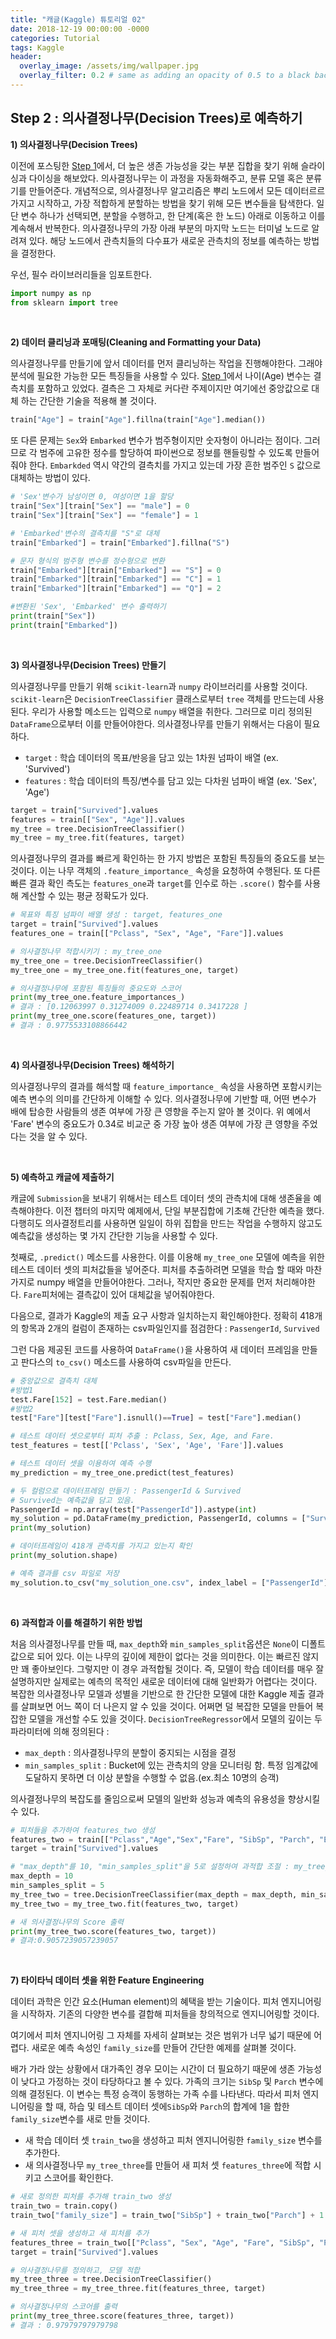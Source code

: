 ```yaml
---
title: "캐글(Kaggle) 튜토리얼 02"
date: 2018-12-19 00:00:00 -0000
categories: Tutorial
tags: Kaggle
header:
  overlay_image: /assets/img/wallpaper.jpg
  overlay_filter: 0.2 # same as adding an opacity of 0.5 to a black background
---
```

## Step 2 : 의사결정나무(Decision Trees)로 예측하기

**1) 의사결정나무(Decision Trees)**

이전에 포스팅한 [Step 1](https://wooiljeong.github.io/tutorial/kaggle_tutorial_01/)에서, 더 높은 생존 가능성을 갖는 부분 집합을 찾기 위해 슬라이싱과 다이싱을 해보았다. 의사결정나무는 이 과정을 자동화해주고, 분류 모델 혹은 분류기를 만들어준다.
개념적으로, 의사결정나무 알고리즘은 뿌리 노드에서 모든 데이터르르 가지고 시작하고, 가장 적합하게 분할하는 방법을 찾기 위해 모든 변수들을 탐색한다. 일단 변수 하나가 선택되면, 분할을 수행하고, 한 단계(혹은 한 노드) 아래로 이동하고 이를 계속해서 반복한다. 의사결정나무의 가장 아래 부분의 마지막 노드는 터미널 노드로 알려져 있다. 해당 노드에서 관측치들의 다수표가 새로운 관측치의 정보를 예측하는 방법을 결정한다.

우선, 필수 라이브러리들을 임포트한다.

```python
import numpy as np
from sklearn import tree
```


<br>

**2) 데이터 클리닝과 포매팅(Cleaning and Formatting your Data)**

의사결정나무를 만들기에 앞서 데이터를 먼저 클리닝하는 작업을 진행해야한다. 그래야 분석에 필요한 가능한 모든 특징들을 사용할 수 있다. [Step 1](https://wooiljeong.github.io/tutorial/kaggle_tutorial_01/)에서 나이(Age) 변수는 결측치를 포함하고 있었다. 결측은 그 자체로 커다란 주제이지만 여기에선 중앙값으로 대체 하는 간단한 기술을 적용해 볼 것이다.

```python
train["Age"] = train["Age"].fillna(train["Age"].median())
```

또 다른 문제는 ```Sex```와 ```Embarked``` 변수가 범주형이지만 숫자형이 아니라는 점이다. 그러므로 각 범주에 고유한 정수를 할당하여 파이썬으로 정보를 핸들링할 수 있도록 만들어줘야 한다. ```Embarkded``` 역시 약간의 결측치를 가지고 있는데 가장 흔한 범주인 ```S``` 값으로 대체하는 방법이 있다.

```python
# 'Sex'변수가 남성이면 0, 여성이면 1을 할당
train["Sex"][train["Sex"] == "male"] = 0
train["Sex"][train["Sex"] == "female"] = 1

# 'Embarked'변수의 결측치를 "S"로 대체
train["Embarked"] = train["Embarked"].fillna("S")

# 문자 형식의 범주형 변수를 정수형으로 변환
train["Embarked"][train["Embarked"] == "S"] = 0
train["Embarked"][train["Embarked"] == "C"] = 1
train["Embarked"][train["Embarked"] == "Q"] = 2

#변환된 'Sex', 'Embarked' 변수 출력하기
print(train["Sex"])
print(train["Embarked"])
```

<br>

**3) 의사결정나무(Decision Trees) 만들기**

의사결정나무를 만들기 위해 ```scikit-learn```과 ```numpy``` 라이브러리를 사용할 것이다. ```scikit-learn```은 ```DecisionTreeClassifier``` 클래스로부터 ```tree``` 객체를 만드는데 사용된다. 우리가 사용할 메소드는 입력으로 ```numpy``` 배열을 취한다. 그러므로 미리 정의된```DataFrame```으로부터 이를 만들어야한다. 의사결정나무를 만들기 위해서는 다음이 필요하다.

- ```target``` : 학습 데이터의 목표/반응을 담고 있는 1차원 넘파이 배열 (ex. 'Survived')
- ```features``` : 학습 데이터의 특징/변수를 담고 있는 다차원 넘파이 배열 (ex. 'Sex', 'Age')

```python
target = train["Survived"].values
features = train[["Sex", "Age"]].values
my_tree = tree.DecisionTreeClassifier()
my_tree = my_tree.fit(features, target)
```

의사결정나무의 결과를 빠르게 확인하는 한 가지 방법은 포함된 특징들의 중요도를 보는 것이다. 이는 나무 객체의 ```.feature_importance_``` 속성을 요청하여 수행된다. 또 다른 빠른 결과 확인 측도는 ```features_one```과 ```target```를 인수로 하는 ```.score()``` 함수를 사용해 계산할 수 있는 평균 정확도가 있다.

```python
# 목표와 특징 넘파이 배열 생성 : target, features_one
target = train["Survived"].values
features_one = train[["Pclass", "Sex", "Age", "Fare"]].values

# 의사결정나무 적합시키기 : my_tree_one
my_tree_one = tree.DecisionTreeClassifier()
my_tree_one = my_tree_one.fit(features_one, target)

# 의사결정나무에 포함된 특징들의 중요도와 스코어
print(my_tree_one.feature_importances_)
# 결과 : [0.12063997 0.31274009 0.22489714 0.3417228 ]
print(my_tree_one.score(features_one, target))
# 결과 : 0.9775533108866442
```

<br>

**4) 의사결정나무(Decision Trees) 해석하기**

의사결정나무의 결과를 해석할 때 ```feature_importance_``` 속성을 사용하면 포함시키는 예측 변수의 의미를 간단하게 이해할 수 있다. 의사결정나무에 기반할 때, 어떤 변수가 배에 탑승한 사람들의 생존 여부에 가장 큰 영향을 주는지 알아 볼 것이다. 위 예에서 'Fare' 변수의 중요도가 0.34로 비교군 중 가장 높아 생존 여부에 가장 큰 영향을 주었다는 것을 알 수 있다.


<br>

**5) 예측하고 캐글에 제출하기**

캐글에 ```Submission```을 보내기 위해서는 테스트 데이터 셋의 관측치에 대해 생존율을 예측해야한다. 이전 챕터의 마지막 예제에서, 단일 부분집합에 기초해 간단한 예측을 했다. 다행히도 의사결정트리를 사용하면 일일이 하위 집합을 만드는 작업을 수행하지 않고도 예측값을 생성하는 몇 가지 간단한 기능을 사용할 수 있다.

첫째로, ```.predict()``` 메소드를 사용한다. 이를 이용해 ```my_tree_one``` 모델에 예측을 위한 테스트 데이터 셋의 피처값들을 넣어준다. 피처를 추출하려면 모델을 학습 할 때와 마찬가지로 numpy 배열을 만들어야한다. 그러나, 작지만 중요한 문제를 먼저 처리해야한다. ```Fare```피처에는 결측값이 있어 대체값을 넣어줘야한다.

다음으로, 결과가 Kaggle의 제출 요구 사항과 일치하는지 확인해야한다. 정확히 418개의 항목과 2개의 컬럼이 존재하는 csv파일인지를 점검한다 : ```PassengerId```, ```Survived```

그런 다음 제공된 코드를 사용하여 ```DataFrame()```을 사용하여 새 데이터 프레임을 만들고 판다스의 ```to_csv()``` 메소드를 사용하여 csv파일을 만든다.


```python
# 중앙값으로 결측치 대체
#방법1
test.Fare[152] = test.Fare.median()
#방법2
test["Fare"][test["Fare"].isnull()==True] = test["Fare"].median()

# 테스트 데이터 셋으로부터 피처 추출 : Pclass, Sex, Age, and Fare.
test_features = test[['Pclass', 'Sex', 'Age', 'Fare']].values

# 테스트 데이터 셋을 이용하여 예측 수행
my_prediction = my_tree_one.predict(test_features)

# 두 컬럼으로 데이터프레임 만들기 : PassengerId & Survived
# Survived는 예측값을 담고 있음.
PassengerId = np.array(test["PassengerId"]).astype(int)
my_solution = pd.DataFrame(my_prediction, PassengerId, columns = ["Survived"])
print(my_solution)

# 데이터프레임이 418개 관측치를 가지고 있는지 확인
print(my_solution.shape)

# 예측 결과를 csv 파일로 저장
my_solution.to_csv("my_solution_one.csv", index_label = ["PassengerId"])
```


<br>

**6) 과적합과 이를 해결하기 위한 방법**

처음 의사결정나무를 만들 때, ```max_depth```와 ```min_samples_split```옵션은 ```None```이 디폴트 값으로 되어 있다. 이는 나무의 깊이에 제한이 없다는 것을 의미한다. 이는 빠르진 않지만 꽤 좋아보인다. 그렇지만 이 경우 과적합될 것이다. 즉, 모델이 학습 데이터를 매우 잘 설명하지만 실제로는 예측의 목적인 새로운 데이터에 대해 일반화가 어렵다는 것이다. 복잡한 의사결정나무 모델과 성별을 기반으로 한 간단한 모델에 대한 Kaggle 제출 결과를 살펴보면 어느 쪽이 더 나은지 알 수 있을 것이다.
어쩌면 덜 복잡한 모델을 만들어 복잡한 모델을 개선할 수도 있을 것이다. ```DecisionTreeRegressor```에서 모델의 깊이는 두 파라미터에 의해 정의된다 :

- ```max_depth``` : 의사결정나무의 분할이 중지되는 시점을 결정
- ```min_samples_split``` : Bucket에 있는 관측치의 양을 모니터링 함. 특정 임계값에 도달하지 못하면 더 이상 분할을 수행할 수 없음.(ex.최소 10명의 승객)

의사결정나무의 복잡도를 줄임으로써 모델의 일반화 성능과 예측의 유용성을 향상시킬 수 있다.

```python
# 피처들을 추가하여 features_two 생성
features_two = train[["Pclass","Age","Sex","Fare", "SibSp", "Parch", "Embarked"]].values
target = train["Survived"].values

# "max_depth"를 10, "min_samples_split"을 5로 설정하여 과적합 조절 : my_tree_two
max_depth = 10
min_samples_split = 5
my_tree_two = tree.DecisionTreeClassifier(max_depth = max_depth, min_samples_split = min_samples_split, random_state = 1)
my_tree_two = my_tree_two.fit(features_two, target)

# 새 의사결정나무의 Score 출력
print(my_tree_two.score(features_two, target))
# 결과:0.9057239057239057
```


<br>

**7) 타이타닉 데이터 셋을 위한 Feature Engineering**

데이터 과학은 인간 요소(Human element)의 혜택을 받는 기술이다. 피처 엔지니어링을 시작하자. 기존의 다양한 변수를 결합해 피처들을 창의적으로 엔지니어링할 것이다.

여기에서 피처 엔지니어링 그 자체를 자세히 살펴보는 것은 범위가 너무 넓기 때문에 어렵다. 새로운 예측 속성인 ```family_size```를 만들어 간단한 예제를 살펴볼 것이다.

배가 가라 앉는 상황에서 대가족인 경우 모이는 시간이 더 필요하기 때문에 생존 가능성이 낮다고 가정하는 것이 타당하다고 볼 수 있다. 가족의 크기는 ```SibSp``` 및 ```Parch``` 변수에 의해 결정된다. 이 변수는 특정 승객이 동행하는 가족 수를 나타낸다. 따라서 피처 엔지니어링을 할 때, 하습 및 테스트 데이터 셋에```SibSp```와 ```Parch```의 합계에 1을 합한 ```family_size```변수를 새로 만들 것이다.

- 새 학습 데이터 셋 ```train_two```을 생성하고 피처 엔지니어링한 ```family_size``` 변수를 추가한다.
- 새 의사결정나무 ```my_tree_three```를 만들어 새 피처 셋 ```features_three```에 적합 시키고 스코어를 확인한다.

```python
# 새로 정의한 피처를 추가해 train_two 생성
train_two = train.copy()
train_two["family_size"] = train_two["SibSp"] + train_two["Parch"] + 1

# 새 피처 셋을 생성하고 새 피처를 추가
features_three = train_two[["Pclass", "Sex", "Age", "Fare", "SibSp", "Parch", "family_size"]].values
target = train["Survived"].values

# 의사결정나무를 정의하고, 모델 적합
my_tree_three = tree.DecisionTreeClassifier()
my_tree_three = my_tree_three.fit(features_three, target)

# 의사결정나무의 스코어를 출력
print(my_tree_three.score(features_three, target))
# 결과 : 0.97979797979798
```



<br>
